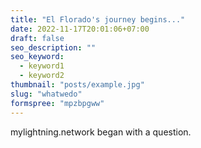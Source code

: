 ```yaml
---
title: "El Florado's journey begins..."
date: 2022-11-17T20:01:06+07:00
draft: false
seo_description: ""
seo_keyword:
  - keyword1
  - keyword2
thumbnail: "posts/example.jpg"
slug: "whatwedo"
formspree: "mpzbpgww"
---
```



mylightning.network began with a question.


